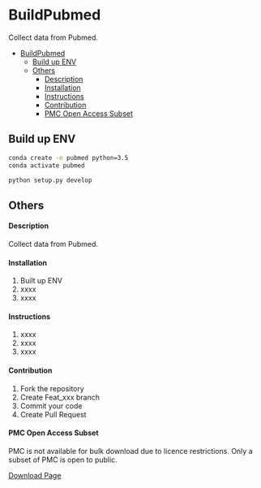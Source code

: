# BuildPubmed

Collect data from Pubmed.

- [BuildPubmed](#buildpubmed)
  - [Build up ENV](#build-up-env)
  - [Others](#others)
      - [Description](#description)
      - [Installation](#installation)
      - [Instructions](#instructions)
      - [Contribution](#contribution)
      - [PMC Open Access Subset](#pmc-open-access-subset)

## Build up ENV
```bash
conda create -n pubmed python=3.5
conda activate pubmed

python setup.py develop
```


## Others

#### Description
Collect data from Pubmed.


#### Installation

1.  Built up ENV
2.  xxxx
3.  xxxx

#### Instructions

1.  xxxx
2.  xxxx
3.  xxxx

#### Contribution

1.  Fork the repository
2.  Create Feat_xxx branch
3.  Commit your code
4.  Create Pull Request

#### PMC Open Access Subset
PMC is not available for bulk download due to licence restrictions. Only a subset of PMC is open to public.

[Download Page](https://www.ncbi.nlm.nih.gov/pmc/tools/ftp/)
